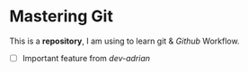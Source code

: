 # Mastering Git
This is a __repository__, I am using to learn git &amp; _Github_ Workflow.

- [ ] Important feature from _dev-adrian_







